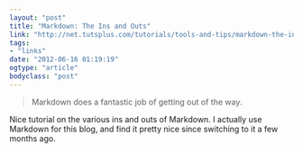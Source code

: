 ```yaml
---
layout: "post"
title: "Markdown: The Ins and Outs"
link: "http://net.tutsplus.com/tutorials/tools-and-tips/markdown-the-ins-and-outs/"
tags: 
- "links"
date: "2012-06-16 01:19:19"
ogtype: "article"
bodyclass: "post"
---
```


> Markdown does a fantastic job of getting out of the way.

Nice tutorial on the various ins and outs of Markdown. I actually use Markdown for this blog, and find it pretty nice since switching to it a few months ago.